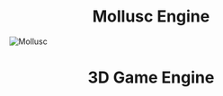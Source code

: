 
<h1 align="center"> Mollusc Engine </h1>

![Mollusc](https://github.com/al3nd3l0n/MolluscEngine/blob/main/mollusc_logo.png)

<h1 align="center"> 3D Game Engine </h1>

